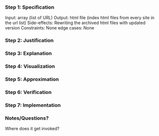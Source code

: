### Step 1: Specification
<!--record here -->
Input: array (list of URL)
Output: html file (index html files from every site in the url list)
Side-effects: Rewriting the archived html files with updated version 
Constraints: None
edge cases: None

### Step 2: Justification
<!--record here -->

### Step 3: Explanation
<!--record here -->

### Step 4: Visualization
<!--record here -->

### Step 5: Approximation
<!-- record your approximation in the .js file -->

### Step 6: Verification
<!-- record your verification here, or, if you use a whiteboard, upload a photo of yoru whiteboard to this folder  -->

### Step 7: Implementation
<!-- record your implementation in the .js file -->


### Notes/Questions? 
Where does it get invoked? 
